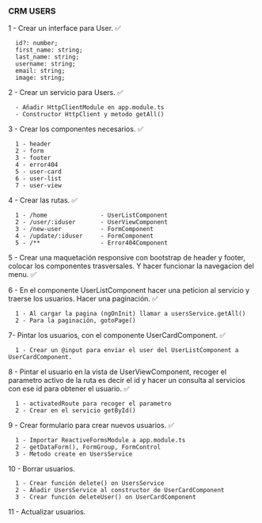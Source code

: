 ### CRM USERS

1 - Crear un interface para User. ✅

      id?: number;
      first_name: string;
      last_name: string;
      username: string;
      email: string;
      image: string;

2 - Crear un servicio para Users. ✅ 

      - Añadir HttpClientModule en app.module.ts
      - Constructor HttpClient y metodo getAll()

3 - Crear los componentes necesarios. ✅ 

      1 - header
      2 - form
      3 - footer
      4 - error404 
      5 - user-card
      6 - user-list
      7 - user-view

4 - Crear las rutas. ✅ 

      1 - /home               - UserListComponent
      2 - /user/:iduser       - UserViewComponent
      3 - /new-user           - FormComponent
      4 - /update/:iduser     - FormComponent
      5 - /**                 - Error404Component

5 - Crear una maquetación responsive con bootstrap de header y footer, colocar los componentes trasversales. Y hacer funcionar la navegacion del menu. ✅ 

6 - En el componente UserListComponent hacer una peticion al servicio y traerse los usuarios. Hacer una paginación. ✅ 

      1 - Al cargar la pagina (ngOnInit) llamar a usersService.getAll()
      2 - Para la paginación, gotoPage()

7- Pintar los usuarios, con el componente UserCardComponent. ✅ 

      1 - Crear un @input para enviar el user del UserListComponent a UserCardComponent.

8 - Pintar el usuario en la vista de UserViewComponent, recoger el parametro activo de la ruta es decir el id y hacer un consulta al servicios con ese id para obtener el usuario. ✅ 

      1 - activatedRoute para recoger el parametro
      2 - Crear en el servicio getById()
      
9 - Crear formulario para crear nuevos usuarios. ✅ 

      1 - Importar ReactiveFormsModule a app.module.ts
      2 - getDataForm(), FormGroup, FormControl
      3 - Metodo create en UsersService

10 - Borrar usuarios.

      1 - Crear función delete() on UsersService
      2 - Añadir UsersService al constructor de UserCardComponent
      3 - Crear función deleteUser() on UserCardComponent

11 - Actualizar usuarios.
